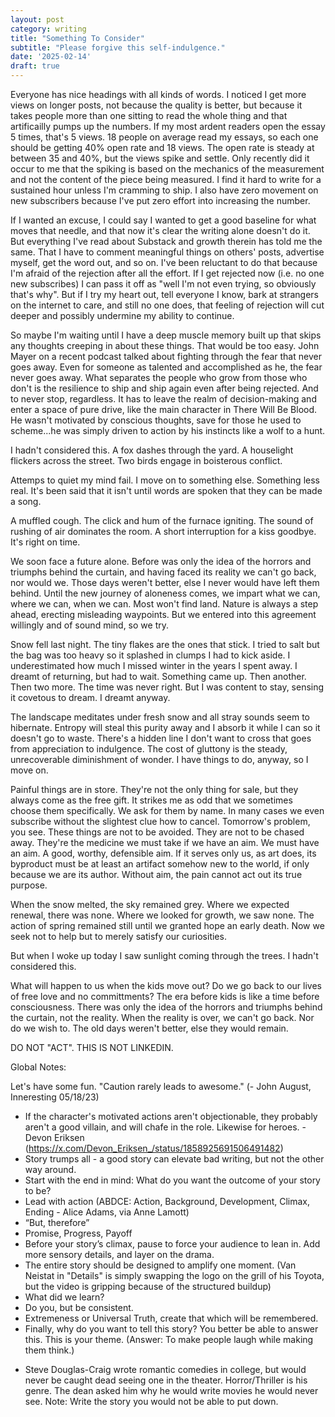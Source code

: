 ```yaml
---
layout: post
category: writing
title: "Something To Consider"
subtitle: "Please forgive this self-indulgence."
date: '2025-02-14'
draft: true
---
```


Everyone has nice headings with all kinds of words. I noticed I get more views on longer posts, not because the quality is better, but because it takes people more than one sitting to read the whole thing and that artificailly pumps up the numbers. If my most ardent readers open the essay 5 times, that's 5 views. 18 people on average read my essays, so each one should be getting 40% open rate and 18 views. The open rate is steady at between 35 and 40%, but the views spike and settle. Only recently did it occur to me that the spiking is based on the mechanics of the measurement and not the content of the piece being measured. I find it hard to write for a sustained hour unless I'm cramming to ship. I also have zero movement on new subscribers because I've put zero effort into increasing the number. 

If I wanted an excuse, I could say I wanted to get a good baseline for what moves that needle, and that now it's clear the writing alone doesn't do it. But everything I've read about Substack and growth therein has told me the same. That I have to comment meaningful things on others' posts, advertise myself, get the word out, and so on. I've been reluctant to do that because I'm afraid of the rejection after all the effort. If I get rejected now (i.e. no one new subscribes) I can pass it off as "well I'm not even trying, so obviously that's why". But if I try my heart out, tell everyone I know, bark at strangers on the internet to care, and still no one does, that feeling of rejection will cut deeper and possibly undermine my ability to continue. 

So maybe I'm waiting until I have a deep muscle memory built up that skips any thoughts creeping in about these things. That would be too easy. John Mayer on a recent podcast talked about fighting through the fear that never goes away. Even for someone as talented and accomplished as he, the fear never goes away. What separates the people who grow from those who don't is the resilience to ship and ship again even after being rejected. And to never stop, regardless. It has to leave the realm of decision-making and enter a space of pure drive, like the main character in There Will Be Blood. He wasn't motivated by conscious thoughts, save for those he used to scheme...he was simply driven to action by his instincts like a wolf to a hunt. 



I hadn't considered this. A fox dashes through the yard. A houselight flickers across the street. Two birds engage in boisterous conflict. 

Attemps to quiet my mind fail. I move on to something else. Something less real. It's been said that it isn't until words are spoken that they can be made a song. 

A muffled cough. The click and hum of the furnace igniting. The sound of rushing of air dominates the room. A short interruption for a kiss goodbye. It's right on time.

We soon face a future alone. Before was only the idea of the horrors and triumphs behind the curtain, and having faced its reality we can't go back, nor would we. Those days weren't better, else I never would have left them behind. Until the new journey of aloneness comes, we impart what we can, where we can, when we can. Most won't find land. Nature is always a step ahead, erecting misleading waypoints. But we entered into this agreement willingly and of sound mind, so we try.

Snow fell last night. The tiny flakes are the ones that stick. I tried to salt but the bag was too heavy so it splashed in clumps I had to kick aside. I underestimated how much I missed winter in the years I spent away. I dreamt of returning, but had to wait. Something came up. Then another. Then two more. The time was never right. But I was content to stay, sensing it covetous to dream. I dreamt anyway.

The landscape meditates under fresh snow and all stray sounds seem to hibernate. Entropy will steal this purity away and I absorb it while I can so it doesn't go to waste. There's a hidden line I don't want to cross that goes from appreciation to indulgence. The cost of gluttony is the steady, unrecoverable diminishment of wonder. I have things to do, anyway, so I move on.

Painful things are in store. They're not the only thing for sale, but they always come as the free gift. It strikes me as odd that we sometimes choose them specifically. We ask for them by name. In many cases we even subscribe without the slightest clue how to cancel. Tomorrow's problem, you see. These things are not to be avoided. They are not to be chased away. They're the medicine we must take if we have an aim. We must have an aim. A good, worthy, defensible aim. If it serves only us, as art does, its byproduct must be at least an artifact somehow new to the world, if only because we are its author. Without aim, the pain cannot act out its true purpose.

When the snow melted, the sky remained grey. Where we expected renewal, there was none. Where we looked for growth, we saw none. The action of spring remained still until we granted hope an early death. Now we seek not to help but to merely satisfy our curiosities. 

But when I woke up today I saw sunlight coming through the trees. I hadn't considered this.


<!-- Older version -->
What will happen to us when the kids move out? Do we go back to our lives of free love and no committments? The era before kids is like a time before consciousness. There was only the idea of the horrors and triumphs behind the curtain, not the reality. When the reality is over, we can't go back. Nor do we wish to. The old days weren't better, else they would remain.


DO NOT "ACT". THIS IS NOT LINKEDIN.

Global Notes:

Let's have some fun. "Caution rarely leads to awesome." (- John August, Inneresting 05/18/23)

- If the character's motivated actions aren't objectionable, they probably aren't a good villain, and will chafe in the role. Likewise for heroes. -Devon Eriksen (https://x.com/Devon_Eriksen_/status/1858925691506491482)
- Story trumps all - a good story can elevate bad writing, but not the other way around.
- Start with the end in mind: What do you want the outcome of your story to be?
- Lead with action (ABDCE: Action, Background, Development, Climax, Ending - Alice Adams, via Anne Lamott)
- “But, therefore”
- Promise, Progress, Payoff
- Before your story’s climax, pause to force your audience to lean in. Add more sensory details, and layer on the drama.
- The entire story should be designed to amplify one moment. (Van Neistat in "Details" is simply swapping the logo on the grill of his Toyota, but the video is gripping because of the structured buildup)
- What did we learn?
- Do you, but be consistent.
- Extremeness or Universal Truth, create that which will be remembered.
- Finally, why do you want to tell this story? You better be able to answer this. This is your theme. (Answer: To make people laugh while making them think.)

<!-- Candidate note -->
- Steve Douglas-Craig wrote romantic comedies in college, but would never be caught dead seeing one in the theater. Horror/Thriller is his genre. The dean asked him why he would write movies he would never see. Note: Write the story you would not be able to put down.